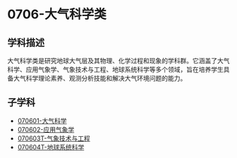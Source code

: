 # 0706-大气科学类

## 学科描述
大气科学类是研究地球大气层及其物理、化学过程和现象的学科群。它涵盖了大气科学、应用气象学、气象技术与工程、地球系统科学等多个领域，旨在培养学生具备大气科学理论素养、观测分析技能和解决大气环境问题的能力。

## 子学科

* [070601-大气科学](./070601-大气科学/070601-大气科学.md)
* [070602-应用气象学](./070602-应用气象学/070602-应用气象学.md)
* [070603T-气象技术与工程](./070603T-气象技术与工程/070603T-气象技术与工程.md)
* [070604T-地球系统科学](./070604T-地球系统科学/070604T-地球系统科学.md)
